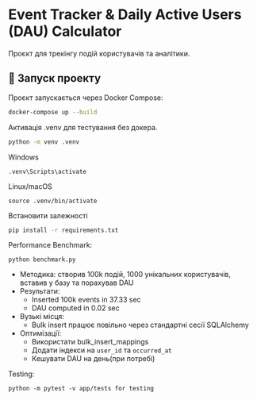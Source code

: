 # Event Tracker & Daily Active Users (DAU) Calculator

Проєкт для трекінгу подій користувачів та аналітики.

## 🚀 Запуск проекту

Проєкт запускається через Docker Compose:

```bash
docker-compose up --build
```

Активація .venv для тестування без докера.

```bash
python -m venv .venv
```

Windows
```
.venv\Scripts\activate
```
Linux/macOS
```
source .venv/bin/activate
```

Встановити залежності
```bash
pip install -r requirements.txt
```

Performance Benchmark:
```
python benchmark.py
```
- Методика: створив 100k подій, 1000 унікальних користувачів, вставив у базу та порахував DAU
- Результати:
  - Inserted 100k events in 37.33 sec
  - DAU computed in 0.02 sec
- Вузькі місця:
  - Bulk insert працює повільно через стандартні сесії SQLAlchemy
- Оптимізації:
  - Використати bulk_insert_mappings
  - Додати індекси на `user_id` та `occurred_at`
  - Кешувати DAU на день(при потребі)

Testing:
```
python -m pytest -v app/tests for testing 
```